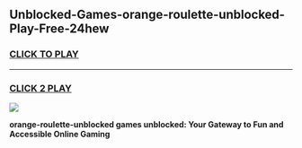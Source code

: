 
## Unblocked-Games-orange-roulette-unblocked-Play-Free-24hew
<h3>
<a href="https://premium76.site?title=orange-roulette-unblocked&ref=19M">CLICK TO PLAY</a></h3>
<hr>

<h3>
<a href="https://premium76.site?title=orange-roulette-unblocked&ref=19M">CLICK 2 PLAY</a>
  
</h3>

<a href="https://premium76.site?title=orange-roulette-unblocked&ref=19M"><img src="https://clearcache.store/games.png"></a>


**orange-roulette-unblocked games unblocked: Your Gateway to Fun and Accessible Online Gaming**
